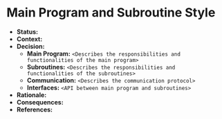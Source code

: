 # Main Program and Subroutine Style

- **Status:**
- **Context:**
- **Decision:**
  - **Main Program:** `<Describes the responsibilities and functionalities of the main program>`
  - **Subroutines:** `<Describes the responsibilities and functionalities of the subroutines>`
  - **Communication:** `<Describes the communication protocol>`
  - **Interfaces:** `<API between main program and subroutines>`
- **Rationale:**
- **Consequences:**
- **References:**
